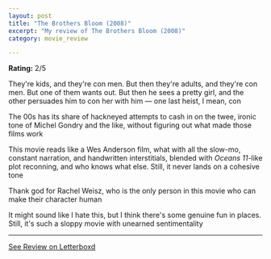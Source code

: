 ```yaml
---
layout: post
title: "The Brothers Bloom (2008)"
excerpt: "My review of The Brothers Bloom (2008)"
category: movie_review

---
```


**Rating:** 2/5

They're kids, and they're con men. But then they're adults, and they're con men. But one of them wants out. But then he sees a pretty girl, and the other persuades him to con her with him — one last heist, I mean, con

The 00s has its share of hackneyed attempts to cash in on the twee, ironic tone of Michel Gondry and the like, without figuring out what made those films work

This movie reads like a Wes Anderson film, what with all the slow-mo, constant narration, and handwritten interstitials, blended with <i>Oceans 11</i>-like plot reconning, and who knows what else. Still, it never lands on a cohesive tone

Thank god for Rachel Weisz, who is the only person in this movie who can make their character human

It might sound like I hate this, but I think there's some genuine fun in places. Still, it's such a sloppy movie with unearned sentimentality

<hr>

[See Review on Letterboxd](https://boxd.it/4FnC3f)
